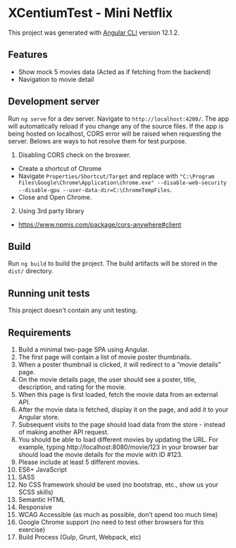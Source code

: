 # XCentiumTest - Mini Netflix

This project was generated with [Angular CLI](https://github.com/angular/angular-cli) version 12.1.2.

## Features
- Show mock 5 movies data (Acted as if fetching from the backend)
- Navigation to movie detail


## Development server

Run `ng serve` for a dev server. Navigate to `http://localhost:4200/`. The app will automatically reload if you change any of the source files.
If the app is being hosted on localhost, CORS error will be raised when requesting the server. Belows are ways to hot resolve them for test purpose.

1. Disabling CORS check on the broswer.
- Create a shortcut of Chrome
- Navigate `Properties/Shortcut/Target` and replace with `"C:\Program Files\Google\Chrome\Application\chrome.exe" --disable-web-security --disable-gpu --user-data-dir=C:\ChromeTempFiles`.
- Close and Open Chrome.

2. Using 3rd party library
- https://www.npmjs.com/package/cors-anywhere#client

## Build

Run `ng build` to build the project. The build artifacts will be stored in the `dist/` directory.


## Running unit tests

This project doesn't contain any unit testing.

## Requirements
1.	Build a minimal two-page SPA using Angular.
2.	The first page will contain a list of movie poster thumbnails.
3.	When a poster thumbnail is clicked, it will redirect to a “movie details” page.
4.	On the movie details page, the user should see a poster, title, description, and rating for the movie.
5.	When this page is first loaded, fetch the movie data from an external API.
6.	After the movie data is fetched, display it on the page, and add it to your Angular store.
7.	Subsequent visits to the page should load data from the store - instead of making another API request.
8.	You should be able to load different movies by updating the URL. For example, typing http://localhost:8080/movie/123 in your browser bar should load the movie details for the movie with ID #123.
9.	Please include at least 5 different movies.
10.	ES6+ JavaScript
11.	SASS
12.	No CSS framework should be used (no bootstrap, etc., show us your SCSS skills)
13.	Semantic HTML
14.	Responsive
15.	WCAG Accessible (as much as possible, don’t spend too much time)
16.	Google Chrome support (no need to test other browsers for this exercise)
17.	Build Process (Gulp, Grunt, Webpack, etc) 
